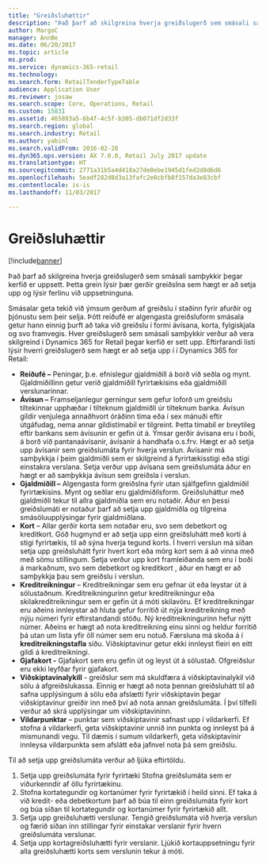 ```yaml
---
title: "Greiðsluhættir"
description: "Það þarf að skilgreina hverja greiðslugerð sem smásali samþykkir þegar kerfið er uppsett. Þetta grein lýsir þær gerðir greiðslna sem hægt er að setja upp og lýsir ferlinu við uppsetninguna."
author: MargoC
manager: AnnBe
ms.date: 06/20/2017
ms.topic: article
ms.prod: 
ms.service: dynamics-365-retail
ms.technology: 
ms.search.form: RetailTenderTypeTable
audience: Application User
ms.reviewer: josaw
ms.search.scope: Core, Operations, Retail
ms.custom: 15831
ms.assetid: 465893a5-6b4f-4c5f-b305-db071df2d33f
ms.search.region: global
ms.search.industry: Retail
ms.author: yabinl
ms.search.validFrom: 2016-02-28
ms.dyn365.ops.version: AX 7.0.0, Retail July 2017 update
ms.translationtype: HT
ms.sourcegitcommit: 2771a31b5a4d418a27de0ebe1945d1fed2d8d6d6
ms.openlocfilehash: 5eadf282d8d3a13fafc2e0cbfb8f157da3e83cbf
ms.contentlocale: is-is
ms.lasthandoff: 11/03/2017

---
```


# <a name="payment-methods"></a>Greiðsluhættir

[!include[banner](includes/banner.md)]


Það þarf að skilgreina hverja greiðslugerð sem smásali samþykkir þegar kerfið er uppsett. Þetta grein lýsir þær gerðir greiðslna sem hægt er að setja upp og lýsir ferlinu við uppsetninguna.

Smásalar geta tekið við ýmsum gerðum af greiðslu í staðinn fyrir afurðir og þjónustu sem þeir selja. Þótt reiðufé er algengasta greiðsluform smásala getur hann einnig þurft að taka við greiðslu í formi ávísana, korta, fylgiskjala og svo framvegis. Hver greiðslugerð sem smásali samþykkir verður að vera skilgreind í Dynamics 365 for Retail þegar kerfið er sett upp. Eftirfarandi listi lýsir hverri greiðslugerð sem hægt er að setja upp í í Dynamics 365 for Retail:

-   **Reiðufé –** Peningar, þ.e. efnislegur gjaldmiðill á borð við seðla og mynt. Gjaldmiðillinn getur verið gjaldmiðill fyrirtækisins eða gjaldmiðill verslunarinnar.
-   **Ávísun –** Framseljanlegur gerningur sem gefur loforð um greiðslu tiltekinnar upphæðar í tilteknum gjaldmiðli úr tilteknum banka. Ávísun gildir venjulega annaðhvort óráðinn tíma eða í sex mánuði eftir útgáfudag, nema annar gildistímabil er tilgreint. Þetta tímabil er breytileg eftir bankans sem ávísunin er gefin út á. Ýmsar gerðir ávísana eru í boði, á borð við pantanaávísanir, ávísanir á handhafa o.s.frv. Hægt er að setja upp ávísanir sem greiðslumáta fyrir hverja verslun. Ávísanir má samþykkja í þeim gjaldmiðli sem er skilgreind á fyrirtækisstigi eða stigi einstakra verslana. Setja verður upp ávísana sem greiðslumáta áður en hægt er að samþykkja ávísun sem greiðsla í verslun.
-   **Gjaldmiðill –** Algengasta form greiðslna fyrir utan sjálfgefinn gjaldmiðil fyrirtækisins. Mynt og seðlar eru gjaldmiðilsform. Greiðsluháttur með gjaldmiðli tekur til allra gjaldmiðla sem eru notaðir. Áður en þessi greiðslumáti er notaður þarf að setja upp gjaldmiðla og tilgreina smásöluupplýsingar fyrir gjaldmiðlana.
-   **Kort** – Allar gerðir korta sem notaðar eru, svo sem debetkort og kreditkort. Góð hugmynd er að setja upp einn greiðsluhátt með korti á stigi fyrirtækis, til að sýna hverja tegund korts. Í hverri verslun má síðan setja upp greiðsluhátt fyrir hvert kort eða mörg kort sem á að vinna með með sömu stillingum. Setja verður upp kort framleiðanda sem eru í boði á markaðnum, svo sem debetkort og kreditkort , áður en hægt er að samþykkja þau sem greiðslu í verslun.
-   **Kreditreikningur** – Kreditreikningar sem eru gefnar út eða leystar út á sölustaðnum. Kreditreikningurinn getur kreditreikningur eða skilakreditreikningur sem er gefin út á móti skilavöru. Ef kreditreikningar eru aðeins innleystar að hluta gefur forritið út nýja kreditreikning með nýju númeri fyrir eftirstandandi stöðu. Ný kreditreikningurinn hefur nýtt númer. Aðeins er hægt að nota kreditreikning einu sinni og heldur forritið þá utan um lista yfir öll númer sem eru notuð. Færsluna má skoða á í **kreditreikningstafla** síðu. Viðskiptavinur getur ekki innleyst fleiri en eitt gildi á kreditreikningi.
-   **Gjafakort -** Gjafakort sem eru gefin út og leyst út á sölustað. Ofgreiðslur eru ekki leyfðar fyrir gjafakort.
-   **Viðskiptavinalykill** - greiðslur sem má skuldfæra á viðskiptavinalykil við sölu á afgreiðslukassa. Einnig er hægt að nota þennan greiðsluhátt til að safna upplýsingum á sölu eða afslætti fyrir viðskiptavin þegar viðskiptavinur greiðir inn með því að nota annan greiðslumáta. Í því tilfelli verður að skrá upplýsingar um viðskiptavininn.
-   **Vildarpunktar** – punktar sem viðskiptavinir safnast upp í vildarkerfi. Ef stofna á vildarkerfi, geta viðskiptavinir unnið inn punkta og innleyst þá á mismunandi vegu. Til dæmis í sumum vildarkerfi, geta viðskiptavinir innleysa vildarpunkta sem afslátt eða jafnvel nota þá sem greiðslu.

Til að setja upp greiðslumáta verður að ljúka eftirtöldu.

1.  Setja upp greiðslumáta fyrir fyrirtæki Stofna greiðslumáta sem er viðurkenndir af öllu fyrirtækinu.
2.  Stofna kortategundir og kortanúmer fyrir fyrirtækið í heild sinni. Ef taka á við kredit- eða debetkortum þarf að búa til einn greiðslumáta fyrir kort og búa síðan til kortategundir og kortanúmer fyrir fyrirtækið allt.
3.  Setja upp greiðsluhætti verslunar. Tengið greiðslumáta við hverja verslun og færið síðan inn stillingar fyrir einstakar verslanir fyrir hvern greiðslumáta verslunar.
4.  Setja upp kortagreiðsluhætti fyrir verslanir. Ljúkið kortauppsetningu fyrir alla greiðsluhætti korts sem verslunin tekur á móti.





